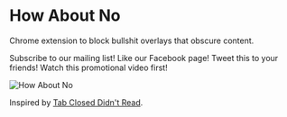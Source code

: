 # How About No

Chrome extension to block bullshit overlays that obscure content.

Subscribe to our mailing list! Like our Facebook page! Tweet this to your
friends! Watch this promotional video first!

![How About No][nobear]

Inspired by [Tab Closed Didn't Read][1].

[nobear]: http://i.imgur.com/8IcK4Zk.jpg
[1]: http://tabcloseddidntread.com/
